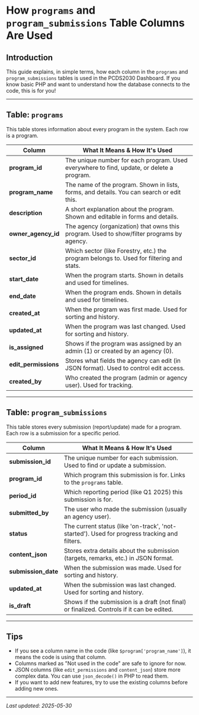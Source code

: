 # How `programs` and `program_submissions` Table Columns Are Used

## Introduction
This guide explains, in simple terms, how each column in the `programs` and `program_submissions` tables is used in the PCDS2030 Dashboard. If you know basic PHP and want to understand how the database connects to the code, this is for you!

---

## Table: `programs`
This table stores information about every program in the system. Each row is a program.

| Column             | What It Means & How It's Used                                                                 |
|--------------------|----------------------------------------------------------------------------------------------|
| **program_id**     | The unique number for each program. Used everywhere to find, update, or delete a program.    |
| **program_name**   | The name of the program. Shown in lists, forms, and details. You can search or edit this.    |
| **description**    | A short explanation about the program. Shown and editable in forms and details.              |
| **owner_agency_id**| The agency (organization) that owns this program. Used to show/filter programs by agency.    |
| **sector_id**      | Which sector (like Forestry, etc.) the program belongs to. Used for filtering and stats.     |
| **start_date**     | When the program starts. Shown in details and used for timelines.                            |
| **end_date**       | When the program ends. Shown in details and used for timelines.                              |
| **created_at**     | When the program was first made. Used for sorting and history.                              |
| **updated_at**     | When the program was last changed. Used for sorting and history.                            |
| **is_assigned**    | Shows if the program was assigned by an admin (1) or created by an agency (0).              |
| **edit_permissions**| Stores what fields the agency can edit (in JSON format). Used to control edit access.       |
| **created_by**     | Who created the program (admin or agency user). Used for tracking.                          |

---

## Table: `program_submissions`
This table stores every submission (report/update) made for a program. Each row is a submission for a specific period.

| Column           | What It Means & How It's Used                                                                 |
|------------------|----------------------------------------------------------------------------------------------|
| **submission_id**| The unique number for each submission. Used to find or update a submission.                   |
| **program_id**   | Which program this submission is for. Links to the `programs` table.                          |
| **period_id**    | Which reporting period (like Q1 2025) this submission is for.                                |
| **submitted_by** | The user who made the submission (usually an agency user).                                   |
| **status**       | The current status (like 'on-track', 'not-started'). Used for progress tracking and filters.  |
| **content_json** | Stores extra details about the submission (targets, remarks, etc.) in JSON format.           |
| **submission_date**| When the submission was made. Used for sorting and history.                                |
| **updated_at**   | When the submission was last changed. Used for sorting and history.                          |
| **is_draft**     | Shows if the submission is a draft (not final) or finalized. Controls if it can be edited.    |

---

## Tips
- If you see a column name in the code (like `$program['program_name']`), it means the code is using that column.
- Columns marked as "Not used in the code" are safe to ignore for now.
- JSON columns (like `edit_permissions` and `content_json`) store more complex data. You can use `json_decode()` in PHP to read them.
- If you want to add new features, try to use the existing columns before adding new ones.

---

_Last updated: 2025-05-30_
